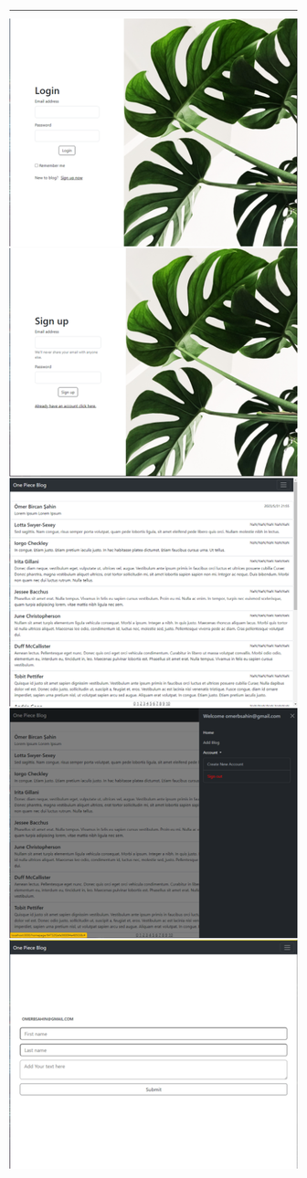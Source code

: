 ***
<img src="./public/1.png">
<img src="./public/5.png">
<img src="./public/2.png">
<img src="./public/3.png">
<img src="./public/4.png">
